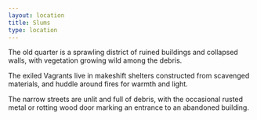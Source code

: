 ```yaml
---
layout: location
title: Slums
type: location
---
```


The old quarter is a sprawling district of ruined buildings and collapsed walls, with vegetation growing wild among the debris.

The exiled Vagrants live in makeshift shelters constructed from scavenged materials, and huddle around fires for warmth and light.

The narrow streets are unlit and full of debris, with the occasional rusted metal or rotting wood door marking an entrance to an abandoned building.
